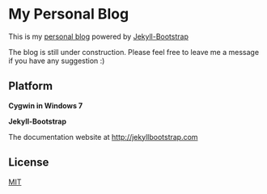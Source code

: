 # My Personal Blog

This is my [personal blog](http://Silverneo.github.io) powered by [Jekyll-Bootstrap](http://jekyllbootstrap.com)

The blog is still under construction. Please feel free to leave me a message if you have any suggestion :)

## Platform

**Cygwin in Windows 7**

**Jekyll-Bootstrap**

The documentation website at <http://jekyllbootstrap.com> 

## License

[MIT](http://opensource.org/licenses/MIT)
